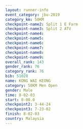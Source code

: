```yaml
---
layout: runner-info 
event_category: jbu-2019 
category_km: 50KM 
checkpoint-name2: Split 1 E Farm 
checkpoint-name3: Split 2 ATV 
checkpoint-name4: 
checkpoint-name5: 
checkpoint-name6: 
checkpoint-name7: 
checkpoint-name8: 
checkpoint-name9: 
overall_rank: 143
gender_rank: 76
category_rank: 76
bib: 51028
name: KONG WAI KEONG
category: 50KM Men Open
gender: Male
time: 8-02-03
start: 0-00.0
checkpoint2: 3-44-24
checkpoint3: 7-23-02
finish: 8-02-03
country: Malaysia
---
```

